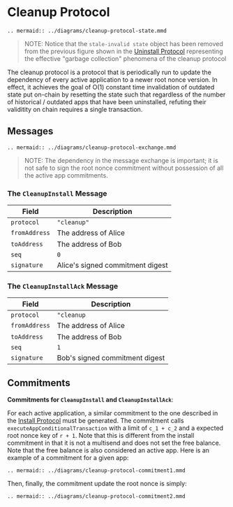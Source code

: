 # Cleanup Protocol

```eval_rst
.. mermaid:: ../diagrams/cleanup-protocol-state.mmd
```

> NOTE: Notice that the `stale-invalid state` object has been removed from the previous figure shown in the [Uninstall Protocol](#uninstall-protocol) representing the effective "garbage collection" phenomena of the cleanup protocol

The cleanup protocol is a protocol that is periodically run to update the dependency of every active application to a newer root nonce version. In effect, it achieves the goal of O(1) constant time invalidation of outdated state put on-chain by resetting the state such that regardless of the number of historical / outdated apps that have been uninstalled, refuting their validitity on chain requires a single transaction.

## Messages

```eval_rst
.. mermaid:: ../diagrams/cleanup-protocol-exchange.mmd
```

> NOTE: The dependency in the message exchange is important; it is not safe to sign the root nonce commitment without possession of all the active app commitments.

### The **`CleanupInstall`** Message

|     Field     |           Description            |
| ------------- | -------------------------------- |
| `protocol`    | `"cleanup"`                      |
| `fromAddress` | The address of Alice             |
| `toAddress`   | The address of Bob               |
| `seq`         | `0`                              |
| `signature`   | Alice's signed commitment digest |

### The **`CleanupInstallAck`** Message

|     Field     |          Description           |
| ------------- | ------------------------------ |
| `protocol`    | `"cleanup`                     |
| `fromAddress` | The address of Alice           |
| `toAddress`   | The address of Bob             |
| `seq`         | `1`                            |
| `signature`   | Bob's signed commitment digest |

## Commitments

**Commitments for `CleanupInstall` and `CleanupInstallAck`**:

For each active application, a similar commitment to the one described in the [Install Protocol](#install-protocol) must be generated. The commitment calls `executeAppConditionalTransaction` with a limit of `c_1 + c_2` and a expected root nonce key of `r + 1`. Note that this is different from the install commitment in that it is not a multisend and does not set the free balance. Note that the free balance is also considered an active app. Here is an example of a commitment for a given app:

```eval_rst
.. mermaid:: ../diagrams/cleanup-protocol-commitment1.mmd
```

Then, finally, the commitment update the root nonce is simply:

```eval_rst
.. mermaid:: ../diagrams/cleanup-protocol-commitment2.mmd
```

